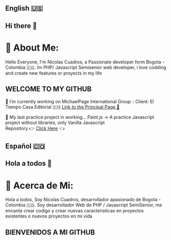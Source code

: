 ## English 🇺🇸
## Hi there 👋
# 💫 About Me:
Hello Everyone, I'm Nicolas Cuadros, a Passionate developer form Bogota - Colombia 🇨🇴. Im PHP/ Javascript Semisenior web developer, i love codding and create new features or proyects in my life

## WELCOME TO MY GITHUB

🔭 I’m currently working on MichaelPage International Group - Client: El Tiempo Casa Editorial 🇨🇴
<a href="https://www.eltiempo.com/" target="_blank">Link to the Principal Page 📰</a>

📖 My last practice project in working... Paint.js -> A practice Javascript project without libraries, only Vanilla Javascript
<br/>
Repository 👉 <a href="https://github.com/Lolesterno/js100/tree/main/2-paint">Click Here</a> 👈

## Español 🇨🇴
## Hola a todos 🙌
# 💫 Acerca de Mi:
Hola a todos, Soy Nicolas Cuadros, desarrollador apasionado de Bogota -  Colombia 🇨🇴. Soy desarrollador Web de PHP / Javascript SemiSenior, me encanta crear codigo y crear nuevas caracteristicas en proyectos existentes o nuevos proyectos en mi vida

## BIENVENIDOS A MI GITHUB
<!--
**Lolesterno/Lolesterno** is a ✨ _special_ ✨ repository because its `README.md` (this file) appears on your GitHub profile.

Here are some ideas to get you started:

- 🔭 I’m currently working on ...
- 🌱 I’m currently learning ...
- 👯 I’m looking to collaborate on ...
- 🤔 I’m looking for help with ...
- 💬 Ask me about ...
- 📫 How to reach me: ...
- 😄 Pronouns: ...
- ⚡ Fun fact: ...
-->

